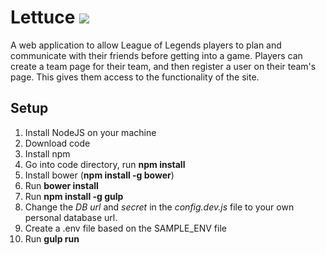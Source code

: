 Lettuce    <img src="https://travis-ci.org/khanny17/Lettuce.svg?branch=master" />
=======

A web application to allow League of Legends players to plan and communicate with their friends before getting into a game. Players can create a team page for their team, and then register a user on their team's page. This gives them access to the functionality of the site.



Setup
-----

1. Install NodeJS on your machine
2. Download code
3. Install npm
4. Go into code directory, run __npm install__
5. Install bower (__npm install -g bower__)
6. Run __bower install__
7. Run __npm install -g gulp__
8. Change the *DB url* and *secret* in the *config.dev.js* file to your own personal database url.
9. Create a .env file based on the SAMPLE_ENV file
10. Run __gulp run__




